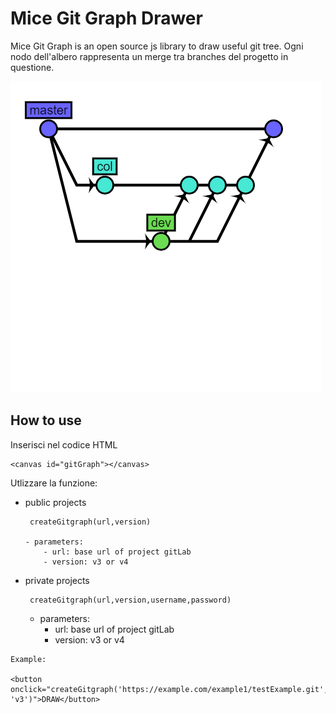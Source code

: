 # Mice Git Graph Drawer

Mice Git Graph is an open source js library to draw useful git tree.
Ogni nodo dell'albero rappresenta un merge tra branches del progetto in questione.

![alt text](example.png)

## How to use

Inserisci nel codice HTML

```
<canvas id="gitGraph"></canvas>
```

Utlizzare la funzione:
- public projects 
    ```
     createGitgraph(url,version)

    - parameters:
        - url: base url of project gitLab
        - version: v3 or v4 
    ```

- private projects 
    ```
     createGitgraph(url,version,username,password)
    ```
    - parameters:
        - url: base url of project gitLab
        - version: v3 or v4 






```
Example:

<button onclick="createGitgraph('https://example.com/example1/testExample.git', 'v3')">DRAW</button>

```

